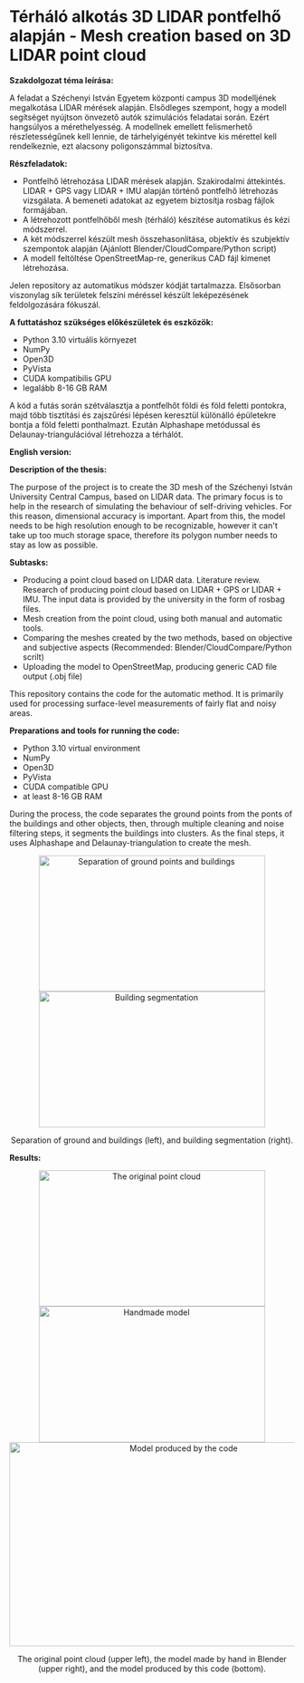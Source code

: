 # Térháló alkotás 3D LIDAR pontfelhő alapján - Mesh creation based on 3D LIDAR point cloud
<p>
<b>Szakdolgozat téma leírása:</b>
</p>
<p>
A feladat a Széchenyi István Egyetem központi campus 3D modelljének megalkotása LIDAR mérések alapján. Elsődleges szempont, hogy a modell segítséget nyújtson önvezető autók szimulációs feladatai során. Ezért hangsúlyos a mérethelyesség. A modellnek emellett felismerhető részletességűnek kell lennie, de tárhelyigényét tekintve kis mérettel kell rendelkeznie, ezt alacsony poligonszámmal biztosítva.
<p><b>Részfeladatok:</b></p>
<ul>
  <li>Pontfelhő létrehozása LIDAR mérések alapján. Szakirodalmi áttekintés. LIDAR + GPS vagy LIDAR + IMU alapján történő pontfelhő létrehozás vizsgálata. A bemeneti adatokat az egyetem biztosítja rosbag fájlok formájában.</li>
  <li>A létrehozott pontfelhőből mesh (térháló) készítése automatikus és kézi módszerrel.</li>
  <li>A két módszerrel készült mesh összehasonlítása, objektív és szubjektív szempontok alapján (Ajánlott Blender/CloudCompare/Python script)</li>
  <li>A modell feltöltése OpenStreetMap-re, generikus CAD fájl kimenet létrehozása.</li>
</ul>
</p>
<p>
Jelen repository az automatikus módszer kódját tartalmazza. Elsősorban viszonylag sík területek felszíni méréssel készült leképezésének feldolgozására fókuszál.
</p>
<p>
<b>A futtatáshoz szükséges előkészületek és eszközök:</b>
<ul>
  <li>Python 3.10 virtuális környezet</li>
  <li>NumPy</li>
  <li>Open3D</li>
  <li>PyVista</li>
  <li>CUDA kompatibilis GPU</li>
  <li>legalább 8-16 GB RAM</li>
</ul>
</p>
<p>
A kód a futás során szétválasztja a pontfelhőt földi és föld feletti pontokra, majd több tisztítási és zajszűrési lépésen keresztül különálló épületekre bontja a föld feletti ponthalmazt. Ezután Alphashape metódussal és Delaunay-triangulációval létrehozza a térhálót.
</p>
<p>
<b>English version:</b>
</p>
<p>
<b>Description of the thesis:</b>
</p>
<p>
The purpose of the project is to create the 3D mesh of the Széchenyi István University Central Campus, based on LIDAR data. The primary focus is to help in the research of simulating the behaviour of self-driving vehicles. For this reason, dimensional accuracy is important. Apart from this, the model needs to be high resolution enough to be recognizable, however it can't take up too much storage space, therefore its polygon number needs to stay as low as possible.
<p><b>Subtasks:</b></p>
<ul>
  <li>Producing a point cloud based on LIDAR data. Literature review. Research of producing point cloud based on LIDAR + GPS or LIDAR + IMU. The input data is provided by the university in the form of rosbag files.</li>
  <li>Mesh creation from the point cloud, using both manual and automatic tools.</li>
  <li>Comparing the meshes created by the two methods, based on objective and subjective aspects (Recommended: Blender/CloudCompare/Python scrilt)</li>
  <li>Uploading the model to OpenStreetMap, producing generic CAD file output (.obj file)</li>
</ul>
</p>
<p>
This repository contains the code for the automatic method. It is primarily used for processing surface-level measurements of fairly flat and noisy areas.
</p>
<p>
<b>Preparations and tools for running the code:</b>
<ul>
  <li>Python 3.10 virtual environment</li>
  <li>NumPy</li>
  <li>Open3D</li>
  <li>PyVista</li>
  <li>CUDA compatible GPU</li>
  <li>at least 8-16 GB RAM</li>
</ul>
</p>
<p>
During the process, the code separates the ground points from the ponts of the buildings and other objects, then, through multiple cleaning and noise filtering steps, it segments the buildings into clusters. As the final steps, it uses Alphashape and Delaunay-triangulation to create the mesh.
</p>

<p align="center">
<img src="https://github.com/kkira07/Szakdolgozat/blob/main/output/separation.png?raw=true" width="400" height="240" alt="Separation of ground points and buildings">
<img src="https://github.com/kkira07/Szakdolgozat/blob/main/output/segmentation.png?raw=true" width="400" height="240" alt="Building segmentation">
</p>
<p align="center">
Separation of ground and buildings (left), and building segmentation (right).
</p>
<p>
<b>Results:</b>
</p>
<p align="center">
<img src="https://github.com/kkira07/Szakdolgozat/blob/main/output/cloud.png?raw=true" width="400" height="240" alt="The original point cloud">
<img src="https://github.com/kkira07/Szakdolgozat/blob/main/output/handmade_model.png?raw=true" width="400" height="240" alt="Handmade model">
<img src="https://github.com/kkira07/Szakdolgozat/blob/main/output/code_model.png?raw=true" width="600" height="360" alt="Model produced by the code">
</p>
<p align="center">
The original point cloud (upper left), the model made by hand in Blender (upper right), and the model produced by this code (bottom).
</p>
